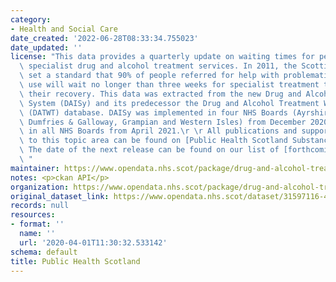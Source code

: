 ```yaml
---
category:
- Health and Social Care
date_created: '2022-06-28T08:33:34.755023'
date_updated: ''
license: "This data provides a quarterly update on waiting times for people accessing\
  \ specialist drug and alcohol treatment services. In 2011, the Scottish Government\
  \ set a standard that 90% of people referred for help with problematic drug or alcohol\
  \ use will wait no longer than three weeks for specialist treatment that supports\
  \ their recovery. This data was extracted from the new Drug and Alcohol Information\
  \ System (DAISy) and its predecessor the Drug and Alcohol Treatment Waiting Times\
  \ (DATWT) database. DAISy was implemented in four NHS Boards (Ayrshire & Arran,\
  \ Dumfries & Galloway, Grampian and Western Isles) from December 2020, and was available\
  \ in all NHS Boards from April 2021.\r \r All publications and supporting material\
  \ to this topic area can be found on [Public Health Scotland Substance Use page](https://beta.isdscotland.org/find-publications-and-data/lifestyle-and-behaviours/substance-use/).\
  \ The date of the next release can be found on our list of [forthcoming publications](https://www.publichealthscotland.scot/publications/forthcoming-publications/).\r\
  \ "
maintainer: https://www.opendata.nhs.scot/package/drug-and-alcohol-treatment-waiting-times
notes: <p>ckan API</p>
organization: https://www.opendata.nhs.scot/package/drug-and-alcohol-treatment-waiting-times
original_dataset_link: https://www.opendata.nhs.scot/dataset/31597116-4a57-4c6c-a250-3ae8baa36864/resource/a5595172-90d7-4c3b-934f-b5dd0effd38d/download/20220628-all-quarters-ongoing-prisons.csv
records: null
resources:
- format: ''
  name: ''
  url: '2020-04-01T11:30:32.533142'
schema: default
title: Public Health Scotland
---
```

